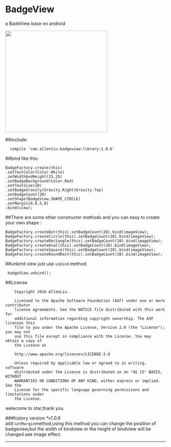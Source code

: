 # BadgeView
a BadeView  base on android

<img src="https://github.com/AlexLiuSheng/BadgeView/blob/master/library/version1.0.5.png" width=320/>

##include:

      compile 'com.allenliu.badgeview:library:1.0.6'
##bind like this:

    BadgeFactory.create(this)
    .setTextColor(Color.White)
    .setWidthAndHeight(25,25)
    .setBadgeBackground(Color.Red)
    .setTextSize(10)
    .setBadgeGravity(Gravity.Right|Gravity.Top)
    .setBadgeCount(20)
    .setShape(BadgeView.SHAPE_CIRCLE)
    .setMargin(0,0,5,0)
    .bind(view);
    
##There are some other constructer methods and you can easy to create your own shape :

    BadgeFactory.createDot(this).setBadgeCount(20).bind(imageView);
    BadgeFactory.createCircle(this).setBadgeCount(20).bind(imageView);
    BadgeFactory.createRectangle(this).setBadgeCount(20).bind(imageView);
    BadgeFactory.createOval(this).setBadgeCount(20).bind(imageView);
    BadgeFactory.createSquare(this).setBadgeCount(20).bind(imageView);
    BadgeFactory.createRoundRect(this).setBadgeCount(20).bind(imageView);
##unbind view just use `unbind` method.
   
     badgeView.unbind();
 
##License
        
        Copyright 2016 AllenLiu.

        Licensed to the Apache Software Foundation (ASF) under one or more contributor
        license agreements. See the NOTICE file distributed with this work for
        additional information regarding copyright ownership. The ASF licenses this
        file to you under the Apache License, Version 2.0 (the "License"); you may not
        use this file except in compliance with the License. You may obtain a copy of
        the License at

        http://www.apache.org/licenses/LICENSE-2.0

        Unless required by applicable law or agreed to in writing, software
        distributed under the License is distributed on an "AS IS" BASIS, WITHOUT
        WARRANTIES OR CONDITIONS OF ANY KIND, either express or implied. See the
        License for the specific language governing permissions and limitations under
        the License.
welecome to star,thank you.

###history version
  *v1.0.6  
  add `setMargin`method,using this method you can change the position of badgeview,but the width of bindview or the height of bindview will be changed.see image effect.
  ***
